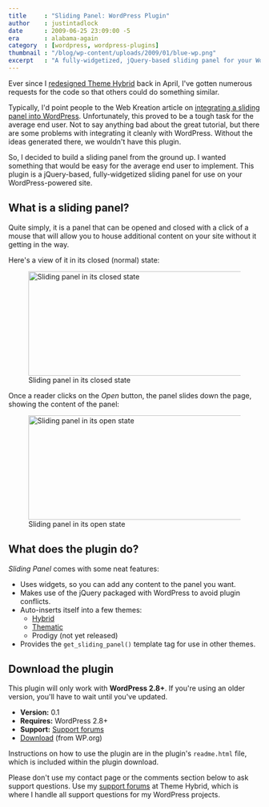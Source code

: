```yaml
---
title     : "Sliding Panel: WordPress Plugin"
author    : justintadlock
date      : 2009-06-25 23:09:00 -5
era       : alabama-again
category  : [wordpress, wordpress-plugins]
thumbnail : "/blog/wp-content/uploads/2009/01/blue-wp.png"
excerpt   : "A fully-widgetized, jQuery-based sliding panel for your WordPress-powered blog.  This widget area allows you to add whatever content you want to your panel."
---
```


Ever since I <a href="http://themehybrid.com/archives/2009/04/theme-hybrids-new-look" title="Theme Hybrid's new look">redesigned Theme Hybrid</a> back in April, I've gotten numerous requests for the code so that others could do something similar.

Typically, I'd point people to the Web Kreation article on <a href="http://web-kreation.com/index.php/wordpress/implement-a-nice-clean-jquery-sliding-panel-in-wordpress-27/" title="Creating a jQuery sliding panel in WordPress">integrating a sliding panel into WordPress</a>.  Unfortunately, this proved to be a tough task for the average end user.  Not to say anything bad about the great tutorial, but there are some problems with integrating it cleanly with WordPress.  Without the ideas generated there, we wouldn't have this plugin.

So, I decided to build a sliding panel from the ground up.  I wanted something that would be easy for the average end user to implement.  This plugin is a jQuery-based, fully-widgetized sliding panel for use on your WordPress-powered site.

<h2>What is a sliding panel?</h2>

Quite simply, it is a panel that can be opened and closed with a click of a mouse that will allow you to house additional content on your site without it getting in the way.

Here's a view of it in its closed (normal) state:

<figure id="attachment_1726" class="wp-caption aligncenter" style="max-width: 600px">
	<img src="http://justintadlock.com/blog/wp-content/uploads/2009/06/sliding-panel-closed.png" alt="Sliding panel in its closed state" title="Sliding Panel Closed" width="600" height="208" class="size-full wp-image-1726" srcset="http://justintadlock.com/blog/wp-content/uploads/2009/06/sliding-panel-closed.png 600w, http://justintadlock.com/blog/wp-content/uploads/2009/06/sliding-panel-closed-300x104.png 300w" sizes="(max-width: 600px) 100vw, 600px">
	<figcaption class="wp-caption-text">Sliding panel in its closed state</figcaption>
</figure>

Once a reader clicks on the <em>Open</em> button, the panel slides down the page, showing the content of the panel:

<figure id="attachment_1727" class="wp-caption aligncenter" style="max-width: 600px">
	<img src="http://justintadlock.com/blog/wp-content/uploads/2009/06/sliding-panel-open.png" alt="Sliding panel in its open state" title="Open Sliding Panel" width="600" height="208" class="size-full wp-image-1727" srcset="http://justintadlock.com/blog/wp-content/uploads/2009/06/sliding-panel-open.png 600w, http://justintadlock.com/blog/wp-content/uploads/2009/06/sliding-panel-open-300x104.png 300w" sizes="(max-width: 600px) 100vw, 600px">
	<figcaption class="wp-caption-text">Sliding panel in its open state</figcaption>
</figure>

<h2>What does the plugin do?</h2>

<em>Sliding Panel</em> comes with some neat features:

<ul>
	<li>Uses widgets, so you can add any content to the panel you want.</li>
	<li>Makes use of the jQuery packaged with WordPress to avoid plugin conflicts.</li>
	<li>Auto-inserts itself into a few themes:
		<ul>
		<li><a href="http://themehybrid.com/themes/hybrid" title="Hybrid WordPress theme framework">Hybrid</a></li>
		<li><a href="http://themeshaper.com/thematic" title="Thematic WordPress theme">Thematic</a></li>
		<li>Prodigy (not yet released)</li>
		</ul>
	</li>
	<li>Provides the <code>get_sliding_panel()</code> template tag for use in other themes.</li>
</ul>

<h2>Download the plugin</h2>

This plugin will only work with <strong>WordPress 2.8+</strong>.  If you're using an older version, you'll have to wait until you've updated.

<ul>
	<li><strong>Version:</strong> 0.1</li>
	<li><strong>Requires:</strong> WordPress 2.8+</li>
	<li><strong>Support:</strong> <a href="http://themehybrid.com/support" title="Support forums at Theme Hybrid">Support forums</a></li>
	<li><a href="http://wordpress.org/extend/plugins/sliding-panel" title="Download the Sliding Panel plugin from WordPress.org">Download</a> (from WP.org)</li>
</ul>

Instructions on how to use the plugin are in the plugin's <code>readme.html</code> file, which is included within the plugin download.

<p class="note">Please don't use my contact page or the comments section below to ask support questions.  Use my <a href="http://themehybrid.com/support" title="Theme Hybrid support forums">support forums</a> at Theme Hybrid, which is where I handle all support questions for my WordPress projects.</p>

